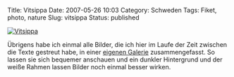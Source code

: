 Title: Vitsippa
Date: 2007-05-26 10:03
Category: Schweden
Tags: Fiket, photo, nature
Slug: vitsippa
Status: published

[![Vitsippa](/pic/vitsippljus_s.jpg "Vitsippa")](/pic/vitsippljus_l.jpg)

Übrigens habe ich einmal alle Bilder, die ich hier im Laufe der Zeit
zwischen die Texte gestreut habe, in einer [eigenen
Galerie](http://www.fiket.de/bilder/) zusammengefasst. So lassen sie
sich bequemer anschauen und ein dunkler Hintergrund und der weiße Rahmen
lassen Bilder noch einmal besser wirken.

